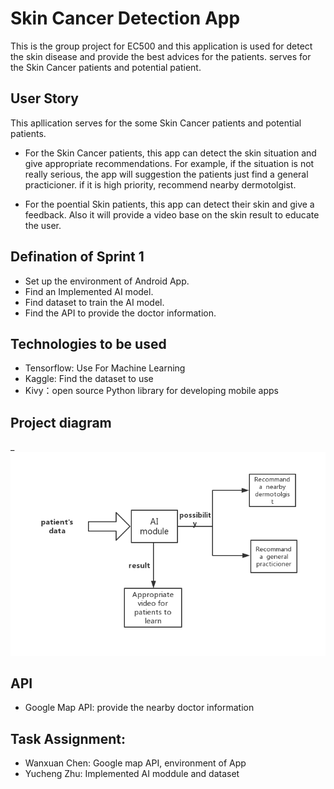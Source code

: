 # Skin Cancer Detection App
This is the group project for EC500 and this application is used for detect the skin disease and provide the best advices for the patients. serves for the Skin Cancer patients and potential patient.

## User Story
This apllication serves for the some Skin Cancer patients and potential patients.
- For the Skin Cancer patients, this app can detect the skin situation and give appropriate recommendations. For example, if the situation is not really serious, the app will suggestion the patients just find a general practicioner. if it is high priority, recommend nearby dermotolgist.

- For the poential Skin patients, this app can detect their skin and give a feedback. Also it will provide a video base on the skin result to educate the user.

## Defination of Sprint 1
- Set up the environment of Android App.
- Find an Implemented AI model.
- Find dataset to train the AI model.
- Find the API to provide the doctor information.

## Technologies to be used
- Tensorflow: Use For Machine Learning 
- Kaggle: Find the dataset to use
- Kivy：open source Python library for developing mobile apps

## Project diagram
_
![diagram](diagram.jpg)

## API
- Google Map API: provide the nearby doctor information

## Task Assignment:
- Wanxuan Chen: Google map API, environment of App
- Yucheng Zhu: Implemented AI moddule and dataset
